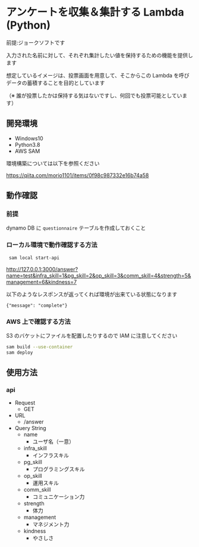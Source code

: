 # アンケートを収集＆集計する Lambda (Python)

前提:ジョークソフトです

入力された名前に対して、それぞれ集計したい値を保持するための機能を提供します

想定しているイメージは、投票画面を用意して、そこからこの Lambda を呼びデータの蓄積することを目的としています

（※ 誰が投票したかは保持する気はないですし、何回でも投票可能としています）

## 開発環境

* Windows10
* Python3.8
* AWS SAM

環境構築については以下を参照ください

https://qiita.com/morio1101/items/0f98c987332e16b74a58


## 動作確認

### 前提

dynamo DB に `questionnaire` テーブルを作成しておくこと

### ローカル環境で動作確認する方法

```bash
 sam local start-api
```

http://127.0.0.1:3000/answer?name=test&infra_skill=1&pg_skill=2&op_skill=3&comm_skill=4&strength=5&management=6&kindness=7

以下のようなレスポンスが返ってくれば環境が出来ている状態になります
```
{"message": "complete"}
```

### AWS 上で確認する方法

S3 のバケットにファイルを配置したりするので IAM に注意してください

```bash
sam build --use-container
sam deploy
```

## 使用方法

### api

* Request
  * GET
* URL
  * /answer
* Query String
  * name
    * ユーザ名（一意）
  * infra_skill
    * インフラスキル
  * pg_skill
    * プログラミングスキル
  * op_skill
    * 運用スキル
  * comm_skill
    * コミュニケーション力
  * strength
    * 体力
  * management
    * マネジメント力
  * kindness
    * やさしさ